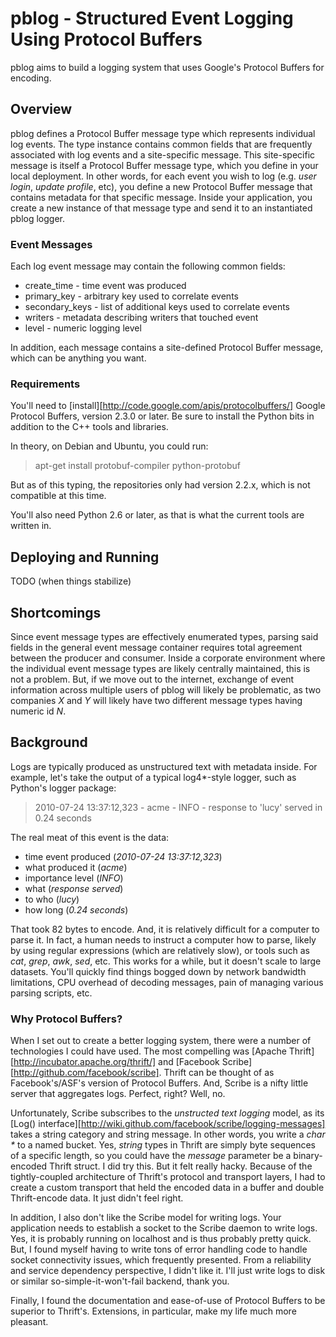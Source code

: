 # pblog - Structured Event Logging Using Protocol Buffers

pblog aims to build a logging system that uses Google's Protocol Buffers for
encoding.

## Overview

pblog defines a Protocol Buffer message type which represents individual log
events. The type instance contains common fields that are frequently associated
with log events and a site-specific message. This site-specific message is
itself a Protocol Buffer message type, which you define in your local
deployment. In other words, for each event you wish to log (e.g. _user login_,
_update profile_, etc), you define a new Protocol Buffer message that contains
metadata for that specific message. Inside your application, you create a new
instance of that message type and send it to an instantiated pblog logger.

### Event Messages

Each log event message may contain the following common fields:

 * create_time - time event was produced
 * primary_key - arbitrary key used to correlate events
 * secondary_keys - list of additional keys used to correlate events
 * writers - metadata describing writers that touched event
 * level - numeric logging level

In addition, each message contains a site-defined Protocol Buffer message,
which can be anything you want.

### Requirements

You'll need to [install][http://code.google.com/apis/protocolbuffers/]
Google Protocol Buffers, version 2.3.0 or later. Be sure to install the Python
bits in addition to the C++ tools and libraries.

In theory, on Debian and Ubuntu, you could run:

 > apt-get install protobuf-compiler python-protobuf

But as of this typing, the repositories only had version 2.2.x, which is not
compatible at this time.

You'll also need Python 2.6 or later, as that is what the current tools are
written in.

## Deploying and Running

TODO (when things stabilize)

## Shortcomings

Since event message types are effectively enumerated types, parsing said
fields in the general event message container requires total agreement
between the producer and consumer. Inside a corporate environment where the
individual event message types are likely centrally maintained, this is not
a problem. But, if we move out to the internet, exchange of event information
across multiple users of pblog will likely be problematic, as two companies
_X_ and _Y_ will likely have two different message types having numeric id
_N_.

## Background

Logs are typically produced as unstructured text with metadata inside. For
example, let's take the output of a typical log4*-style logger, such as
Python's logger package:

 > 2010-07-24 13:37:12,323 - acme - INFO - response to 'lucy' served in 0.24 seconds

The real meat of this event is the data:

 * time event produced (_2010-07-24 13:37:12,323_)
 * what produced it (_acme_)
 * importance level (_INFO_)
 * what (_response served_)
 * to who (_lucy_)
 * how long (_0.24 seconds_)

That took 82 bytes to encode. And, it is relatively difficult for a computer
to parse it. In fact, a human needs to instruct a computer how to parse, likely
by using regular expressions (which are relatively slow), or tools such as
_cat_, _grep_, _awk_, _sed_, etc. This works for a while, but it doesn't scale
to large datasets. You'll quickly find things bogged down by network
bandwidth limitations, CPU overhead of decoding messages, pain of managing
various parsing scripts, etc.

### Why Protocol Buffers?

When I set out to create a better logging system, there were a number of
technologies I could have used. The most compelling was
[Apache Thrift][http://incubator.apache.org/thrift/] and
[Facebook Scribe][http://github.com/facebook/scribe]. Thrift can be thought of
as Facebook's/ASF's version of Protocol Buffers. And, Scribe is a nifty little
server that aggregates logs. Perfect, right? Well, no.

Unfortunately, Scribe subscribes to the _unstructed text logging_ model, as its
[Log() interface][http://wiki.github.com/facebook/scribe/logging-messages]
takes a string category and string message. In other words, you write a
_char *_ to a named bucket. Yes, _string_ types in Thrift are simply byte
sequences of a specific length, so you could have the _message_ parameter be
a binary-encoded Thrift struct. I did try this. But it felt really hacky.
Because of the tightly-coupled architecture of Thrift's protocol and transport
layers, I had to create a custom transport that held the encoded data in a
buffer and double Thrift-encode data. It just didn't feel right.

In addition, I also don't like the Scribe model for writing logs. Your
application needs to establish a socket to the Scribe daemon to write logs.
Yes, it is probably running on localhost and is thus probably pretty quick.
But, I found myself having to write tons of error handling code to handle
socket connectivity issues, which frequently presented. From a reliability
and service dependency perspective, I didn't like it. I'll just write logs
to disk or similar so-simple-it-won't-fail backend, thank you.

Finally, I found the documentation and ease-of-use of Protocol Buffers to
be superior to Thrift's. Extensions, in particular, make my life much
more pleasant.
